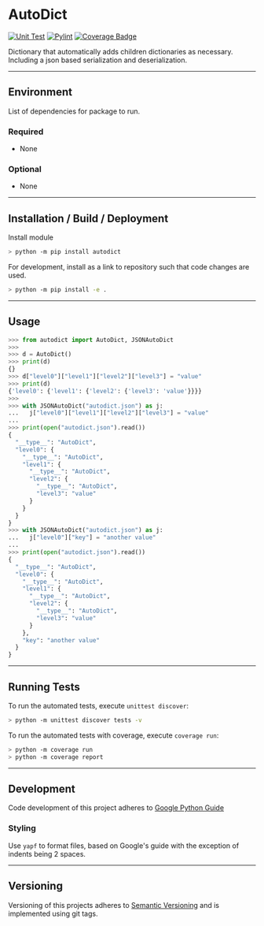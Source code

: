 # AutoDict
[![Unit Test](https://github.com/WattsUp/AutoDict/actions/workflows/test.yml/badge.svg)](https://github.com/WattsUp/AutoDict/actions/workflows/test.yml) [![Pylint](https://github.com/WattsUp/AutoDict/actions/workflows/lint.yml/badge.svg)](https://github.com/WattsUp/AutoDict/actions/workflows/lint.yml) [![Coverage Badge](https://img.shields.io/endpoint?url=https://gist.githubusercontent.com/WattsUp/36d9705addcd44fb0fccec1d23dc1338/raw/AutoDict__heads_master.json)](https://github.com/WattsUp/AutoDict/actions/workflows/coverage.yml)

Dictionary that automatically adds children dictionaries as necessary. Including a json based serialization and deserialization.

----
## Environment
List of dependencies for package to run.
### Required
* None

### Optional
* None
----
## Installation / Build / Deployment
Install module
```bash
> python -m pip install autodict
```
For development, install as a link to repository such that code changes are used.
```bash
> python -m pip install -e .
```

----
## Usage
```python
>>> from autodict import AutoDict, JSONAutoDict
>>>
>>> d = AutoDict()
>>> print(d)
{}
>>> d["level0"]["level1"]["level2"]["level3"] = "value"
>>> print(d)
{'level0': {'level1': {'level2': {'level3': 'value'}}}}
>>>
>>> with JSONAutoDict("autodict.json") as j:
...   j["level0"]["level1"]["level2"]["level3"] = "value"
...
>>> print(open("autodict.json").read())
{
  "__type__": "AutoDict",
  "level0": {
    "__type__": "AutoDict",
    "level1": {
      "__type__": "AutoDict",
      "level2": {
        "__type__": "AutoDict",
        "level3": "value"
      }
    }
  }
}
>>> with JSONAutoDict("autodict.json") as j:
...   j["level0"]["key"] = "another value"
...
>>> print(open("autodict.json").read())
{
  "__type__": "AutoDict",
  "level0": {
    "__type__": "AutoDict",
    "level1": {
      "__type__": "AutoDict",
      "level2": {
        "__type__": "AutoDict",
        "level3": "value"
      }
    },
    "key": "another value"
  }
}
```

----
## Running Tests
To run the automated tests, execute `unittest discover`:
```bash
> python -m unittest discover tests -v
```

To run the automated tests with coverage, execute `coverage run`:
```bash
> python -m coverage run
> python -m coverage report
```

----
## Development
Code development of this project adheres to [Google Python Guide](https://google.github.io/styleguide/pyguide.html)

### Styling
Use `yapf` to format files, based on Google's guide with the exception of indents being 2 spaces.

---
## Versioning
Versioning of this projects adheres to [Semantic Versioning](https://semver.org/spec/v2.0.0.html) and is implemented using git tags.  
